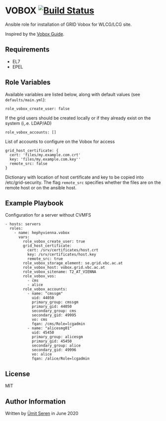 # VOBOX [![Build Status](https://travis-ci.org/CLIP-HPC/ansible-role-vobox.svg?branch=master)](https://travis-ci.org/CLIP-HPC/ansible-role-vobox)  

Ansible role for installation of GRID Vobox for WLCG/LCG site.

Inspired by the [Vobox Guide](https://twiki.cern.ch/twiki/bin/view/LCG/WLCGvoboxDeployment).

## Requirements

-   EL7
-   EPEL

## Role Variables

Available variables are listed below, along with default values (see `defaults/main.yml`):

    role_vobox_create_user: false

If the grid users should be created locally or if they already exist on the system (i,.e. LDAP/AD)

    role_vobox_accounts: []

List of accounts to configure on the Vobox for access

    grid_host_certificate: {
      cert: 'files/my.example.com.crt'
      key: 'files/my.example.com.key''
      remote_src: false
    }

Dictionary with location of host certificate and key to be copied into /etc/grid-security.
The flag `remote_src` specifies whether the files are on the remote host or on the ansible host.

## Example Playbook

Configuration for a server without CVMFS

    - hosts: servers
      roles:
        - name: hephyvienna.vobox
          vars:
            role_vobox_create_user: true
            grid_host_certificate:
              cert: /srv/certificates/host.crt
              key: /srv/certificates/host.key
              remote_src: true
            role_vobox_storage_element: se.grid.vbc.ac.at
            role_vobox_host: vobox.grid.vbc.ac.at
            role_vobox_sitename: T2_AT_VIENNA
            role_vobox_vos:
              - cms
              - alice
            role_vobox_accounts:
              - name: "cmssgm"
                uid: 44050
                primary_group: cmssgm
                primary_gid: 44050
                secondary_group: cms
                secondary_gid: 49995
                vo: cms
                fqan: /cms/Role=lcgadmin
              - name: "alicesmg01"
                uid: 45450
                primary_group: alicesgm
                primary_gid: 45450
                secondary_group: alice
                secondary_gid: 49996
                vo: alice
                fqan: /alice/Role=lcgadmin

## License

MIT

## Author Information

Written by [Ümit Seren](http://github.com/timeu) in June 2020